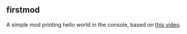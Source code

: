 ## firstmod
A simple mod printing hello world in the console, based on [this video](https://youtu.be/k57AyPH-SL8).

